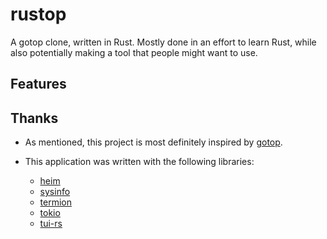 # rustop

A gotop clone, written in Rust.  Mostly done in an effort to learn Rust, while also potentially making a tool that people might want to use.

## Features

## Thanks

* As mentioned, this project is most definitely inspired by [gotop](https://github.com/cjbassi/gotop).

* This application was written with the following libraries:
  * [heim](https://github.com/heim-rs/heim)
  * [sysinfo](https://github.com/GuillaumeGomez/sysinfo)
  * [termion](https://github.com/redox-os/termion)
  * [tokio](https://github.com/tokio-rs/tokio)
  * [tui-rs](https://github.com/fdehau/tui-rs)
